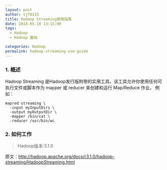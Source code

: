 ```yaml
---
layout: post
author: sjf0115
title: Hadoop Streaming使用指南
date: 2018-05-10 13:15:00
tags:
  - Hadoop
  - Hadoop 基础

categories: Hadoop
permalink: hadoop-streaming-use-guide
---
```


### 1. 概述

Hadoop Streaming 是Hadoop发行版附带的实用工具。该工具允许你使用任何可执行文件或脚本作为 mapper 或 reducer 来创建和运行 Map/Reduce 作业。 例如：
```
mapred streaming \
  -input myInputDirs \
  -output myOutputDir \
  -mapper /bin/cat \
  -reducer /usr/bin/wc
```

### 2. 如何工作


























> Hadoop版本:3.1.0

原文：http://hadoop.apache.org/docs/r3.1.0/hadoop-streaming/HadoopStreaming.html
